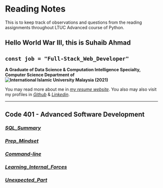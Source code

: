 # Reading Notes

This is to keep track of observations and questions from the reading assignments throughout LTUC Advanced course of Python.

## Hello World War III, this is Suhaib Ahmad

## `const job = "Full-Stack_Web_Developer"`

**A Graduate of Data Science & Computation Intelligence Specialty, Computer Science Department of ![International Islamic University Malaysia (2021)](https://upload.wikimedia.org/wikipedia/commons/f/f7/IIUM_Logo_.svg)**

You may read more about me in *[my resume website](https://suhaib.dev)*. You also may also visit my profiles in *[Github](https://github.com/makkahwi/)* & *[Linkedin](https://www.linkedin.com/in/makkahwi/)*.

---

## Code 401 - Advanced Software Development

### *[SQL_Summary](/SQL/README.md)*

### *[Prep_Mindset](/Prep_Mindset/README.md)*

### *[Command-line](/Command-line/README.md)*

### *[Learning_Internal_Forces](/Learning_Forces/README.md)*

### *[Unexpected_Part](/Unexpected_Part/README.md)*
